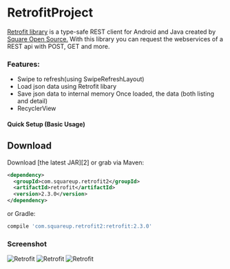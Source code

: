 RetrofitProject
===============

[Retrofit library](http://square.github.io/retrofit/) is a type-safe REST client for Android and Java created by [Square Open Source.](http://square.github.io/) With this library you can request the webservices of a REST api with POST, GET and more.

### Features:

* Swipe to refresh(using SwipeRefreshLayout)
* Load json data using Retrofit libary
* Save json data to internal memory Once loaded, the data (both listing and detail)
* RecyclerView 

#### Quick Setup (Basic Usage)
Download
--------

Download [the latest JAR][2] or grab via Maven:
```xml
<dependency>
  <groupId>com.squareup.retrofit2</groupId>
  <artifactId>retrofit</artifactId>
  <version>2.3.0</version>
</dependency>
```
or Gradle:
```groovy
compile 'com.squareup.retrofit2:retrofit:2.3.0'
```
### Screenshot
![Retrofit]("https://drive.google.com/open?id=1mHZUgc-9zhz9w-ZfNnRKA77hmaoEQpwB")
![Retrofit]("https://bitbucket.org/Bikrammhz1/retrofit_project/src/13755938d43536324d6fd69a1afe75f7d8b59414/Images/Screenshot_2017-11-25-22-24-08-369_com.rbmhz.projectassignment.png) 
![Retrofit](https://bytebucket.org/Bikrammhz1/retrofit_project/raw/13755938d43536324d6fd69a1afe75f7d8b59414/Images/Screenshot_2017-11-25-22-23-56-616_com.rbmhz.projectassignment.png?token=8581ec3adafb87eb3a8318cfcedfbd706a39ccba)
